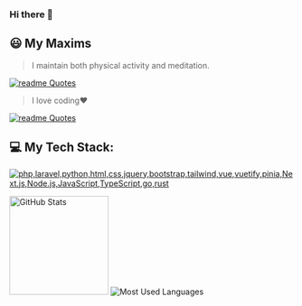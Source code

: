 ### Hi there 👋

<!--
**AdaaWu/AdaaWu** is a ✨ _special_ ✨ repository because its `README.md` (this file) appears on your GitHub profile.

Here are some ideas to get you started:

- 🔭 I’m currently working on ...
- 🌱 I’m currently learning ...
- 👯 I’m looking to collaborate on ...
- 🤔 I’m looking for help with ...
- 💬 Ask me about ...
- 📫 How to reach me: ...
- 😄 Pronouns: ...
- ⚡ Fun fact: ...
-->

## 😃 My Maxims

> I maintain both physical activity and meditation.

[![readme Quotes](https://quotes-github-readme.vercel.app/api?theme=dracula&quote=健康的身心靈來自運動與冥想)](https://github.com/piyushsuthar/github-readme-quotes)

> I love coding❤️

[![readme Quotes](https://quotes-github-readme.vercel.app/api?theme=catppuccin&quote=熱愛工作熱愛生活)](https://github.com/piyushsuthar/github-readme-quotes)

## 💻 My Tech Stack:

[![php,laravel,python,html,css,jquery,bootstrap,tailwind,vue,vuetify,pinia,Next.js,Node.js,JavaScript,TypeScript,go,rust](https://skillicons.dev/icons?i=php,laravel,python,html,css,vuetify,jquery,bootstrap,tailwind,vue,pinia,next,js,ts,nodejs,docker,dotnet,go,rust)](https://skillicons.dev)


<img height=175 alt="GitHub Stats" src="https://github-readme-stats.vercel.app/api?username=AdaaWu&show_icons=true&count_private=true&theme=dark" />

<img width=”100%” alt="Most Used Languages" src="https://github-readme-stats.vercel.app/api/top-langs/?username=AdaaWu&theme=vue-dark&line_height=22&layout=compact&hide=less" />

